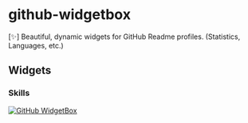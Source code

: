 # github-widgetbox

[✨] Beautiful, dynamic widgets for GitHub Readme profiles. (Statistics, Languages, etc.)

## Widgets
### Skills
[![GitHub WidgetBox](https://github-widgetbox.vercel.app/api/skills/?languages=js,ts,java)](https://github.com/Jurredr/github-widgetbox)
